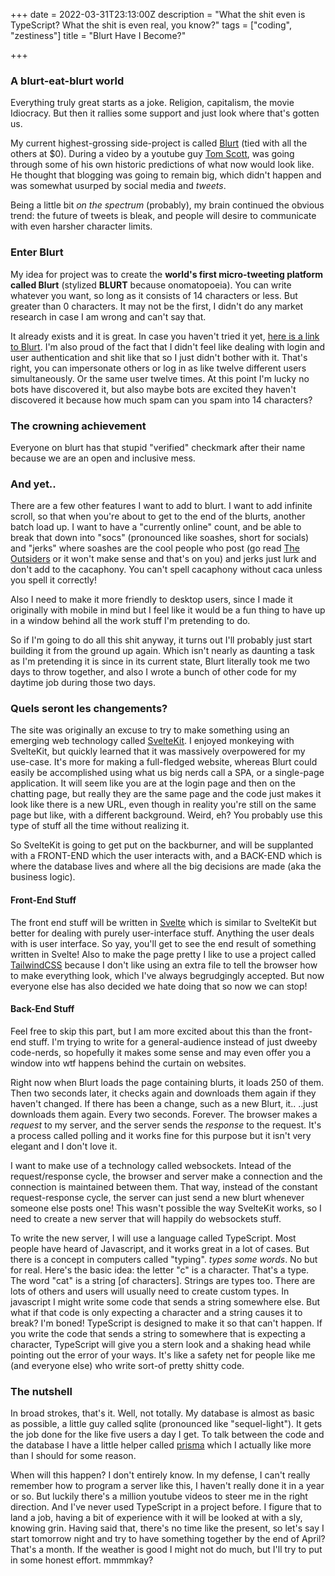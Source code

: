 +++
date = 2022-03-31T23:13:00Z
description = "What the shit even is TypeScript? What the shit is even real, you know?"
tags = ["coding", "zestiness"]
title = "Blurt Have I Become?"

+++
### A blurt-eat-blurt world

Everything truly great starts as a joke. Religion, capitalism, the movie Idiocracy. But then it rallies some support and just look where that's gotten us.

My current highest-grossing side-project is called [Blurt](https://letsblurt.duckdns.org) (tied with all the others at $0). During a video by a youtube guy [Tom Scott](https://www.youtube.com/watch?v=NYj3DnI81AQ), was going through some of his own historic predictions of what now would look like. He thought that blogging was going to remain big, which didn't happen and was somewhat usurped by social media and _tweets_.

Being a little bit _on the spectrum_ (probably), my brain continued the obvious trend: the future of tweets is bleak, and people will desire to communicate with even harsher character limits.

### Enter Blurt

My idea for project was to create the **world's first micro-tweeting platform called Blurt** (stylized **BLURT** because onomatopoeia). You can write whatever you want, so long as it consists of 14 characters or less. But greater than 0 characters. It may not be the first, I didn't do any market research in case I am wrong and can't say that.

It already exists and it is great. In case you haven't tried it yet, [here is a link to Blurt](https://letsblurt.duckdns.org). I'm also proud of the fact that I didn't feel like dealing with login and user authentication and shit like that so I just didn't bother with it. That's right, you can impersonate others or log in as like twelve different users simultaneously. Or the same user twelve times. At this point I'm lucky no bots have discovered it, but also maybe bots are excited they haven't discovered it because how much spam can you spam into 14 characters?

### The crowning achievement

Everyone on blurt has that stupid "verified" checkmark after their name because we are an open and inclusive mess.

### And yet..

There are a few other features I want to add to blurt. I want to add infinite scroll, so that when you're about to get to the end of the blurts, another batch load up. I want to have a "currently online" count, and be able to break that down into "socs" (pronounced like soashes, short for socials) and "jerks" where soashes are the cool people who post (go read [The Outsiders](https://en.wikipedia.org/wiki/The_Outsiders_(novel)) or it won't make sense and that's on you) and jerks just lurk and don't add to the cacaphony. You can't spell cacaphony without caca unless you spell it correctly!

Also I need to make it more friendly to desktop users, since I made it originally with mobile in mind but I feel like it would be a fun thing to have up in a window behind all the work stuff I'm pretending to do.

So if I'm going to do all this shit anyway, it turns out I'll probably just start building it from the ground up again. Which isn't nearly as daunting a task as I'm pretending it is since in its current state, Blurt literally took me two days to throw together, and also I wrote a bunch of other code for my daytime job during those two days.

### Quels seront les changements?

The site was originally an excuse to try to make something using an emerging web technology called [SvelteKit](https://kit.svelte.dev/). I enjoyed monkeying with SvelteKit, but quickly learned that it was massively overpowered for my use-case. It's more for making a full-fledged website, whereas Blurt could easily be accomplished using what us big nerds call a SPA, or a single-page application. It will seem like you are at the login page and then on the chatting page, but really they are the same page and the code just makes it look like there is a new URL, even though in reality you're still on the same page but like, with a different background. Weird, eh? You probably use this type of stuff all the time without realizing it.

So SvelteKit is going to get put on the backburner, and will be supplanted with a FRONT-END which the user interacts with, and a BACK-END which is where the database lives and where all the big decisions are made (aka the business logic).

#### Front-End Stuff

The front end stuff will be written in [Svelte](https://svelte.dev/) which is similar to SvelteKit but better for dealing with purely user-interface stuff. Anything the user deals with is user interface. So yay, you'll get to see the end result of something written in Svelte! Also to make the page pretty I like to use a project called [TailwindCSS](https://tailwindcss.com/) because I don't like using an extra file to tell the browser how to make everything look, which I've always begrudgingly accepted. But now everyone else has also decided we hate doing that so now we can stop!

#### Back-End Stuff

Feel free to skip this part, but I am more excited about this than the front-end stuff. I'm trying to write for a general-audience instead of just dweeby code-nerds, so hopefully it makes some sense and may even offer you a window into wtf happens behind the curtain on websites.

Right now when Blurt loads the page containing blurts, it loads 250 of them. Then two seconds later, it checks again and downloads them again if they haven't changed. If there has been a change, such as a new Blurt, it.. ..just downloads them again. Every two seconds. Forever. The browser makes a _request_ to my server, and the server sends the _response_ to the request. It's a process called polling and it works fine for this purpose but it isn't very elegant and I don't love it.

I want to make use of a technology called websockets. Intead of the request/response cycle, the browser and server make a connection and the connection is maintained between them. That way, instead of the constant request-response cycle, the server can just send a new blurt whenever someone else posts one! This wasn't possible the way SvelteKit works, so I need to create a new server that will happily do websockets stuff.

To write the new server, I will use a language called TypeScript. Most people have heard of Javascript, and it works great in a lot of cases. But there is a concept in computers called "typing". *types some words*. No but for real. Here's the basic idea: the letter "c" is a character. That's a type. The word "cat" is a string \[of characters\]. Strings are types too. There are lots of others and users will usually need to create custom types. In javascript I might write some code that sends a string somewhere else. But what if that code is only expecting a character and a string causes it to break? I'm boned! TypeScript is designed to make it so that can't happen. If you write the code that sends a string to somewhere that is expecting a character, TypeScript will give you a stern look and a shaking head while pointing out the error of your ways. It's like a safety net for people like me (and everyone else) who write sort-of pretty shitty code.

### The nutshell

In broad strokes, that's it. Well, not totally. My database is almost as basic as possible, a little guy called sqlite (pronounced like "sequel-light"). It gets the job done for the like five users a day I get. To talk between the code and the database I have a little helper called [prisma](https://prisma.io) which I actually like more than I should for some reason.

When will this happen? I don't entirely know. In my defense, I can't really remember how to program a server like this, I haven't really done it in a year or so. But luckily there's a million youtube videos to steer me in the right direction. And I've never used TypeScript in a project before. I figure that to land a job, having a bit of experience with it will be looked at with a sly, knowing grin. Having said that, there's no time like the present, so let's say I start tomorrow night and try to have something together by the end of April? That's a month. If the weather is good I might not do much, but I'll try to put in some honest effort. mmmmkay?